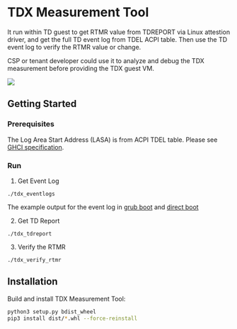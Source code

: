 # TDX Measurement Tool

It run within TD guest to get RTMR value from TDREPORT via Linux attestion
driver, and get the full TD event log from TDEL ACPI table. Then use the TD
event log to verify the RTMR value or change.

CSP or tenant developer could use it to analyze and debug the TDX measurement
before providing the TDX guest VM.

![](/doc/tdx_measurement.png)

## Getting Started

### Prerequisites

The Log Area Start Address (LASA) is from ACPI TDEL table. Please see [GHCI specification](https://software.intel.com/content/dam/develop/external/us/en/documents/intel-tdx-guest-hypervisor-communication-interface.pdf).


### Run

1. Get Event Log

```
./tdx_eventlogs
```

The example output for the event log in [grub boot](/doc/measure_log_grub_boot.txt)
and [direct boot](/doc/measure_log_direct_boot.txt)

2. Get TD Report

```
./tdx_tdreport
```

3. Verify the RTMR

```
./tdx_verify_rtmr
```

## Installation

Build and install TDX Measurement Tool:

```sh
python3 setup.py bdist_wheel
pip3 install dist/*.whl --force-reinstall
```

